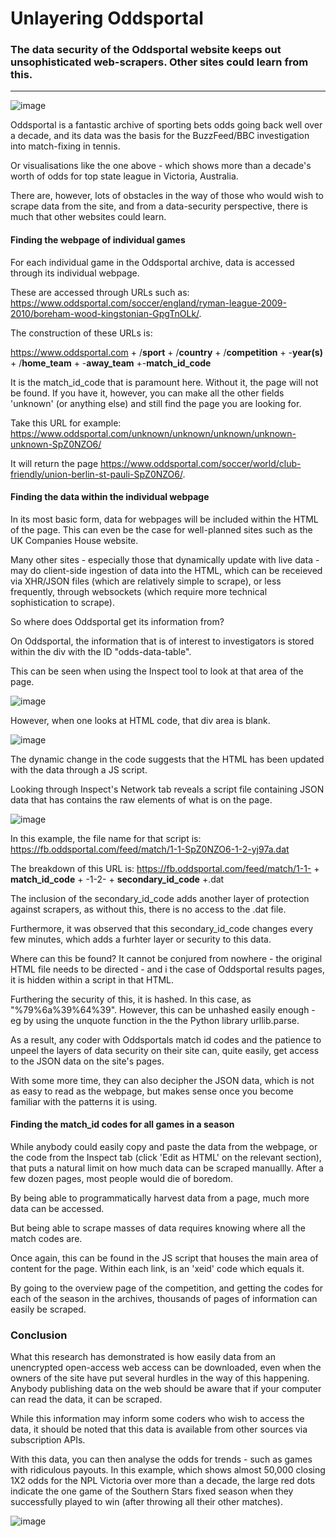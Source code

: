 # Unlayering Oddsportal
### The data security of the Oddsportal website keeps out unsophisticated web-scrapers. Other sites could learn from this.

------

![image](https://user-images.githubusercontent.com/69304112/211270625-05967f73-dca8-4449-9eaa-fd9e332b8483.png)

Oddsportal is a fantastic archive of sporting bets odds going back well over a decade, and its data was the basis for the BuzzFeed/BBC investigation into match-fixing in tennis. 

Or visualisations like the one above - which shows more than a decade's worth of odds for top state league in Victoria, Australia. 

There are, however, lots of obstacles in the way of those who would wish to scrape data from the site, and from a data-security perspective, there is much that other websites could learn. 


#### Finding the webpage of individual games

For each individual game in the Oddsportal archive, data is accessed through its individual webpage. 

These are accessed through URLs such as: https://www.oddsportal.com/soccer/england/ryman-league-2009-2010/boreham-wood-kingstonian-GpgTnOLk/.

The construction of these URLs is:

https://www.oddsportal.com + /**sport** + /**country** + /**competition** + -**year(s)** + /**home_team** + -**away_team** +-**match_id_code**

It is the match_id_code that is paramount here. Without it, the page will not be found. If you have it, however, you can make all the other fields 'unknown' (or anything else) and still find the page you are looking for.  

Take this URL for example: https://www.oddsportal.com/unknown/unknown/unknown/unknown-unknown-SpZ0NZO6/

It will return the page https://www.oddsportal.com/soccer/world/club-friendly/union-berlin-st-pauli-SpZ0NZO6/.

#### Finding the data within the individual webpage

In its most basic form, data for webpages will be included within the HTML of the page. This can even be the case for well-planned sites such as the UK Companies House website. 

Many other sites - especially those that dynamically update with live data - may do client-side ingestion of data into the HTML, which can be receieved via XHR/JSON files (which are relatively simple to scrape), or less frequently, through websockets (which require more technical sophistication to scrape). 

So where does Oddsportal get its information from?

On Oddsportal, the information that is of interest to investigators is stored within the div with the ID "odds-data-table".

This can be seen when using the Inspect tool to look at that area of the page. 

![image](https://user-images.githubusercontent.com/69304112/210020339-6bc1d503-1607-42ee-aeeb-779d0982eb68.png)

However, when one looks at HTML code, that div area is blank.

![image](https://user-images.githubusercontent.com/69304112/210020278-731d3cd5-f7a7-476c-8d2d-483b801d80bd.png)

The dynamic change in the code suggests that the HTML has been updated with the data through a JS script. 

Looking through Inspect's Network tab reveals a script file containing JSON data that has contains the raw elements of what is on the page. 

![image](https://user-images.githubusercontent.com/69304112/210021033-482ec19e-8073-4a6c-82dd-25344b2de642.png)

In this example, the file name for that script is: https://fb.oddsportal.com/feed/match/1-1-SpZ0NZO6-1-2-yj97a.dat

The breakdown of this URL is: https://fb.oddsportal.com/feed/match/1-1- + **match_id_code** + -1-2- + **secondary_id_code** +.dat

The inclusion of the secondary_id_code adds another layer of protection against scrapers, as without this, there is no access to the .dat file.

Furthermore, it was observed that this secondary_id_code changes every few minutes, which adds a furhter layer or security to this data.

Where can this be found? It cannot be conjured from nowhere - the original HTML file needs to be directed - and i the case of Oddsportal results pages, it is hidden within a script in that HTML.  

Furthering the security of this, it is hashed. In this case, as "%79%6a%39%64%39". However, this can be unhashed easily enough - eg by using the unquote function in the the Python library urllib.parse. 

As a result, any coder with Oddsportals match id codes and the patience to unpeel the layers of data security on their site can, quite easily, get access to the JSON data on the site's pages. 

With some more time, they can also decipher the JSON data, which is not as easy to read as the webpage, but makes sense once you become familiar with the patterns it is using. 


#### Finding the match_id codes for all games in a season

While anybody could easily copy and paste the data from the webpage, or the code from the Inspect tab (click 'Edit as HTML' on the relevant section), that puts a natural limit on how much data can be scraped manuallly. After a few dozen pages, most people would die of boredom.

By being able to programmatically harvest data from a page, much more data can be accessed. 

But being able to scrape masses of data requires knowing where all the match codes are. 

Once again, this can be found in the JS script that houses the main area of content for the page. Within each link, is an 'xeid' code which equals it. 

By going to the overview page of the competition, and getting the codes for each of the season in the archives, thousands of pages of information can easily be scraped.

### Conclusion

What this research has demonstrated is how easily data from an unencrypted open-access web access can be downloaded, even when the owners of the site have put several hurdles in the way of this happening. Anybody publishing data on the web should be aware that if your computer can read the data, it can be scraped. 

While this information may inform some coders who wish to access the data, it should be noted that this data is available from other sources via subscription APIs. 

With this data, you can then analyse the odds for trends - such as games with ridiculous payouts. In this example, which shows almost 50,000 closing 1X2 odds for the NPL Victoria over more than a decade, the large red dots indicate the one game of the Southern Stars fixed season when they successfully played to win (after throwing all their other matches).

![image](https://user-images.githubusercontent.com/69304112/210028577-5ee35039-377d-4fc3-a98f-1e93f2de15d5.png)

